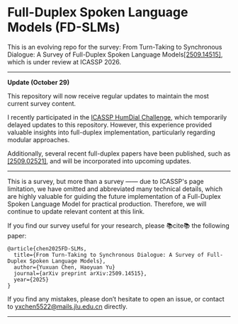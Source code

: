 # Full-Duplex Spoken Language Models (FD-SLMs)

This is an evolving repo for the survey: From Turn-Taking to Synchronous Dialogue: A Survey of Full-Duplex Spoken Language Models[[2509.14515]](https://arxiv.org/pdf/2509.14515), which is under review at ICASSP 2026. 

---

**Update (October 29)** 

This repository will now receive regular updates to maintain the most current survey content.

I recently participated in the [ICASSP HumDial Challenge](https://aslp-lab.github.io/HumDial-Challenge/), which temporarily delayed updates to this repository. However, this experience provided valuable insights into full-duplex implementation, particularly regarding modular approaches.

Additionally, several recent full-duplex papers have been published, such as [[2509.02521]](https://arxiv.org/abs/2509.02521), and will be incorporated into upcoming updates.

---

This is a survey, but more than a survey —— due to ICASSP's page limitation, we have omitted and abbreviated many technical details, which are highly valuable for guiding the future implementation of a Full-Duplex Spoken Language Model for practical production. Therefore, we will continue to update relevant content at this link.

If you find our survey useful for your research, please 📚cite📚 the following paper:

```
@article{chen2025FD-SLMs,
  title={From Turn-Taking to Synchronous Dialogue: A Survey of Full-Duplex Spoken Language Models},
  author={Yuxuan Chen, Haoyuan Yu}
  journal={arXiv preprint arXiv:2509.14515},
  year={2025}
}
```

If you find any mistakes, please don’t hesitate to open an issue, or contact to yxchen5522@mails.jlu.edu.cn directly.

---


